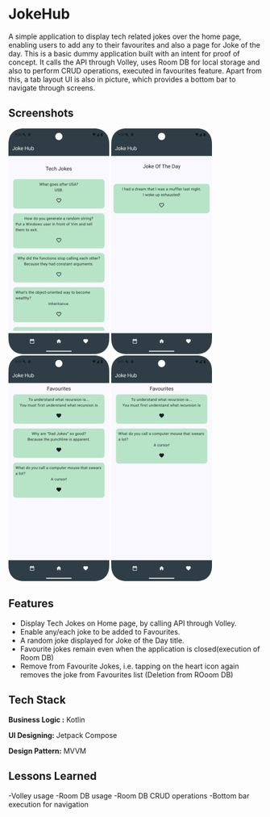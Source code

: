 
# JokeHub

A simple application to display tech related jokes over the home page, enabling users to add any to their favourites and also a page for Joke of the day. This is a basic dummy application built with an intent for proof of concept. 
It calls the API through Volley, uses Room DB for local storage and also to perform CRUD operations, executed in favourites feature.
Apart from this, a tab layout UI is also in picture, which provides a bottom bar to navigate through screens.



## Screenshots

<img src="app/src/main/java/com/example/jokeHub/images/ss1.png" width="200" alt="Launch Screen">
<img src="app/src/main/java/com/example/jokeHub/images/ss2.png" width="200" alt="Joke of the Day">
<img src="app/src/main/java/com/example/jokeHub/images/ss3.png" width="200" alt="Favourite Jokes">
<img src="app/src/main/java/com/example/jokeHub/images/ss4.png" width="200" alt="Delete Fav ">





## Features

- Display Tech Jokes on Home page, by calling API through Volley.
- Enable any/each joke to be added to Favourites.
- A random joke displayed for Joke of the Day title.
- Favourite jokes remain even when the application is closed(execution of Room DB)
- Remove from Favourite Jokes, i.e. tapping on the heart icon again removes the joke from Favourites list (Deletion from ROoom DB)


## Tech Stack

**Business Logic :** Kotlin

**UI Designing:** Jetpack Compose

**Design Pattern:** MVVM
## Lessons Learned

-Volley usage
-Room DB usage
-Room DB CRUD operations
-Bottom bar execution for navigation

